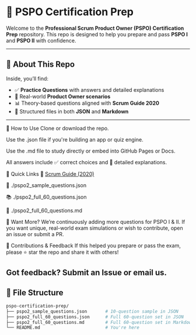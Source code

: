 # 🧠 PSPO Certification Prep

Welcome to the **Professional Scrum Product Owner (PSPO) Certification Prep** repository. This repo is designed to help you prepare and pass **PSPO I** and **PSPO II** with confidence.

---

## 📘 About This Repo

Inside, you’ll find:

- ✅ **Practice Questions** with answers and detailed explanations
- 💼 Real-world **Product Owner scenarios**
- 📊 Theory-based questions aligned with **Scrum Guide 2020**
- 📂 Structured files in both **JSON** and **Markdown**

---
📝 How to Use
Clone or download the repo.

Use the .json file if you're building an app or quiz engine.

Use the .md file to study directly or embed into GitHub Pages or Docs.

All answers include ✅ correct choices and 📝 detailed explanations.

🔗 Quick Links
🎯 [Scrum Guide (2020)](https://scrumguides.org)

🧪 ./pspo2_sample_questions.json

📚 ./pspo2_full_60_questions.json

📖 ./pspo2_full_60_questions.md

🧠 Want More?
We’re continuously adding more questions for PSPO I & II.
If you want unique, real-world exam simulations or wish to contribute, open an issue or submit a PR.

🙌 Contributions & Feedback
If this helped you prepare or pass the exam, please ⭐ star the repo and share it with others!

Got feedback? Submit an Issue or email us.
---
## 📂 File Structure

```bash
pspo-certification-prep/
├── pspo2_sample_questions.json       # 10-question sample in JSON
├── pspo2_full_60_questions.json      # Full 60-question set in JSON
├── pspo2_full_60_questions.md        # Full 60-question set in Markdown
└── README.md                         # You're here



